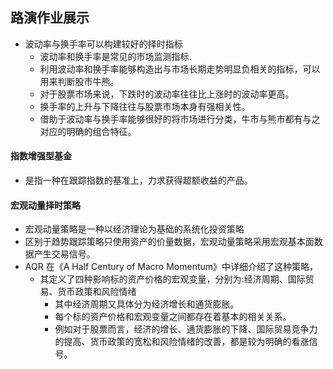 ## 路演作业展示
* 波动率与换手率可以构建较好的择时指标 
    * 波动率和换手率是常见的市场监测指标.
    * 利用波动率和换手率能够构造出与市场长期走势明显负相关的指标，可以用来判断股市牛熊。
    * 对于股票市场来说，下跌时的波动率往往比上涨时的波动率更高。
    * 换手率的上升与下降往往与股票市场本身有强相关性。
    * 借助于波动率与换手率能够很好的将市场进行分类，牛市与熊市都有与之对应的明确的组合特征。
#### 指数增强型基金
* 是指一种在跟踪指数的基准上，力求获得超额收益的产品。
#### 宏观动量择时策略
  * 宏观动量策略是一种以经济理论为基础的系统化投资策略
  * 区别于趋势跟踪策略只使用资产的价量数据，宏观动量策略采用宏观基本面数据产生交易信号。
  * AQR 在《A Half Century of Macro Momentum》中详细介绍了这种策略，
    * 其定义了四种影响标的资产价格的宏观变量，分别为:经济周期、国际贸易、货币政策和风险情绪
      * 其中经济周期又具体分为经济增长和通货膨胀。
      * 每个标的资产价格和宏观变量之间都存在着基本的相关关系。
      * 例如对于股票而言，经济的增长、通货膨胀的下降、国际贸易竞争力的提高、货币政策的宽松和风险情绪的改善，都是较为明确的看涨信号。
 



